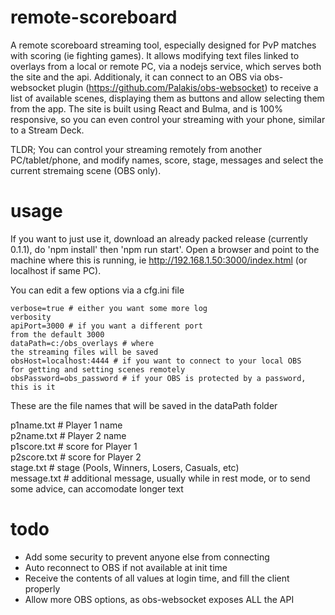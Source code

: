 # remote-scoreboard
A remote scoreboard streaming tool, especially designed for PvP matches with scoring (ie fighting games).
It allows modifying text files linked to overlays from a local or remote PC, via a nodejs service, which serves both the site and the api.
Additionaly, it can connect to an OBS via obs-websocket plugin (https://github.com/Palakis/obs-websocket) to receive a list of available scenes, displaying them as buttons and allow selecting them from the app.
The site is built using React and Bulma, and is 100% responsive, so you can even control your streaming with your phone, similar to a Stream Deck.

TLDR; You can control your streaming remotely from another PC/tablet/phone, and modify names, score, stage, messages and select the current stremaing scene (OBS only).

# usage
If you want to just use it, download an already packed release (currently 0.1.1), do 'npm install' then 'npm run start'.
Open a browser and point to the machine where this is running, ie http://192.168.1.50:3000/index.html (or localhost if same PC).

You can edit a few options via a cfg.ini file

<code>verbose=true              # either you want some more log verbosity</code></br>
<code>apiPort=3000              # if you want a different port from the default 3000</code></br>
<code>dataPath=c:/obs_overlays  # where the streaming files will be saved</code></br>
<code>obsHost=localhost:4444    # if you want to connect to your local OBS for getting and setting scenes remotely</code></br>
<code>obsPassword=obs_password  # if your OBS is protected by a password, this is it</code></br>

These are the file names that will be saved in the dataPath folder

p1name.txt # Player 1 name</br>
p2name.txt # Player 2 name</br>
p1score.txt # score for Player 1</br>
p2score.txt # score for Player 2</br>
stage.txt # stage (Pools, Winners, Losers, Casuals, etc)</br>
message.txt # additional message, usually while in rest mode, or to send some advice, can accomodate longer text</br>

# todo
- Add some security to prevent anyone else from connecting
- Auto reconnect to OBS if not available at init time
- Receive the contents of all values at login time, and fill the client properly
- Allow more OBS options, as obs-websocket exposes ALL the API

